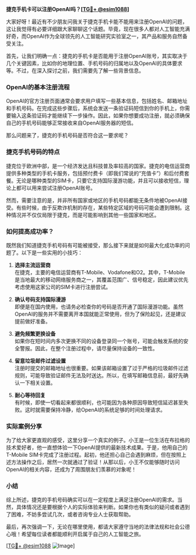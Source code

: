 **捷克手机卡可以注册OpenAI吗？[[TG💪+ @esim1088](https://t.me/s/esim1088)]**

大家好呀！最近有不少朋友问我关于捷克手机卡能不能用来注册OpenAI的问题，这让我觉得有必要详细跟大家聊聊这个话题。毕竟，现在很多人都对人工智能充满好奇，而OpenAI作为全球领先的人工智能研究实验室之一，其产品和服务自然备受关注。

首先，让我们明确一点：捷克的手机卡是否能用于注册OpenAI账号，其实取决于几个关键因素，比如你的地理位置、手机号码的归属地以及OpenAI的具体要求等。不过，在深入探讨之前，我们需要先了解一些背景信息。

### OpenAI的基本注册流程

OpenAI的官方注册页面通常会要求用户填写一些基本信息，包括姓名、邮箱地址和手机号码。在完成这些步骤后，系统会发送一条验证码短信到你的手机上，你需要输入这条验证码才能继续下一步操作。因此，如果你想要成功注册，就必须确保自己的手机号码能够正常接收来自OpenAI服务器的短信。

那么问题来了，捷克的手机号码是否符合这一要求呢？

### 捷克手机号码的特点

捷克位于欧洲中部，是一个经济发达且科技普及率较高的国家。捷克的电信运营商提供多种类型的手机卡服务，包括预付费卡（即我们常说的“充值卡”）和后付费套餐。无论是哪种类型的SIM卡，只要它支持国际漫游功能，并且可以接收短信，理论上都可以用来尝试注册OpenAI账号。

然而，需要注意的是，并非所有国家或地区的手机号码都能无条件地被OpenAI接受。有些时候，由于反欺诈机制的存在，某些特定区域的号码可能会遭到限制。这种情况并不仅仅局限于捷克，而是可能影响到其他一些国家和地区。

### 如何提高成功率？

既然我们知道捷克手机号码有可能被接受，那么接下来就是如何最大化成功率的问题了。以下是一些实用的小技巧：

1. **选择主流运营商**  
   在捷克，主要的电信运营商有T-Mobile、Vodafone和O2。其中，T-Mobile是当地最大的移动网络服务商之一，其覆盖范围广、信号稳定，因此建议优先考虑使用这家公司的SIM卡进行注册尝试。

2. **确认号码支持国际漫游**  
   即便是在国内使用，也请务必检查你的号码是否开通了国际漫游功能。虽然OpenAI的服务并不需要离开本国就能正常使用，但为了保险起见，还是建议提前做好准备。

3. **避免频繁更换设备**  
   如果你在短时间内多次更换不同的设备登录同一个账号，可能会触发系统的安全警报。因此，在整个注册过程中，请尽量保持设备的一致性。

4. **留意垃圾邮件过滤设置**  
   注册时提交的邮箱地址也很重要。如果该邮箱设置了过于严格的垃圾邮件过滤规则，可能导致验证邮件无法及时送达。所以，在填写邮箱信息前，最好先确认一下相关设置。

5. **耐心等待回复**  
   有时候，即使一切看起来都很顺利，也可能因为各种原因导致短信延迟甚至失败。这时就需要保持冷静，给OpenAI的系统足够的时间处理请求。

### 实际案例分享

为了给大家更直观的感受，这里分享一个真实的例子。小王是一位生活在布拉格的技术爱好者，他一直想体验一下OpenAI提供的最新技术成果。于是，他用自己的T-Mobile SIM卡完成了注册过程。起初，他还担心自己会遇到麻烦，但在按照上述方法操作之后，居然一次就通过了验证！从那以后，小王不仅能够随时访问OpenAI的相关内容，还成为了周围朋友们羡慕的对象呢！

### 小结

综上所述，捷克的手机号码确实可以在一定程度上满足注册OpenAI的需求。当然，具体情况还是要根据个人的实际体验来判断。如果你也有类似的疑问或者遇到了困难，不妨多尝试几次，或者咨询专业人士获取帮助。

最后，再次强调一下，无论在哪里使用，都请大家遵守当地的法律法规和社会公德心哦！希望每位读者都能顺利开启属于自己的人工智能之旅。

[[TG💪+ @esim1088](https://t.me/s/esim1088) ![Image](https://i.postimg.cc/4NQfJmqS/Snipaste-2025-05-13-00-14-12.png)]